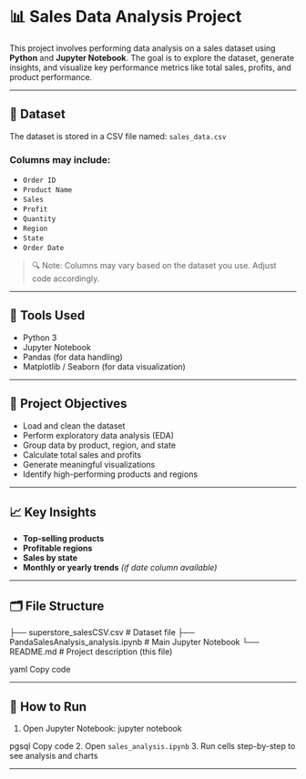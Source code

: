 # 📊 Sales Data Analysis Project

This project involves performing data analysis on a sales dataset using **Python** and **Jupyter Notebook**. The goal is to explore the dataset, generate insights, and visualize key performance metrics like total sales, profits, and product performance.

---

## 📁 Dataset

The dataset is stored in a CSV file named: `sales_data.csv`

### Columns may include:
- `Order ID`
- `Product Name`
- `Sales`
- `Profit`
- `Quantity`
- `Region`
- `State`
- `Order Date`

> 🔍 Note: Columns may vary based on the dataset you use. Adjust code accordingly.

---

## 🔧 Tools Used

- Python 3
- Jupyter Notebook
- Pandas (for data handling)
- Matplotlib / Seaborn (for data visualization)

---

## 📌 Project Objectives

- Load and clean the dataset
- Perform exploratory data analysis (EDA)
- Group data by product, region, and state
- Calculate total sales and profits
- Generate meaningful visualizations
- Identify high-performing products and regions

---

## 📈 Key Insights

- **Top-selling products**
- **Profitable regions**
- **Sales by state**
- **Monthly or yearly trends** *(if date column available)*

---

## 🗂️ File Structure

├── superstore_salesCSV.csv # Dataset file
├── PandaSalesAnalysis_analysis.ipynb # Main Jupyter Notebook
└── README.md # Project description (this file)

yaml
Copy code

---

## 🚀 How to Run

1. Open Jupyter Notebook:
jupyter notebook

pgsql
Copy code
2. Open `sales_analysis.ipynb`
3. Run cells step-by-step to see analysis and charts

---

